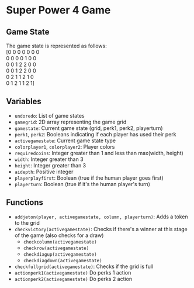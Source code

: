 # Super Power 4 Game

## Game State
The game state is represented as follows:</br>
[0 0 0 0 0 0 0 </br>
 0 0 0 0 1 0 0</br>
 0 0 1 2 2 0 0</br>
 0 0 1 2 2 0 0</br>
 0 2 1 1 2 1 0</br>
 0 1 2 1 1 2 1]</br>

## Variables
- `undoredo`: List of game states
- `gamegrid`: 2D array representing the game grid
- `gamestate`: Current game state (grid, perk1, perk2, playerturn)
- `perk1`, `perk2`: Booleans indicating if each player has used their perk
- `activegamestate`: Current game state type
- `colorplayer1`, `colorplayer2`: Player colors
- `requiredcoins`: Integer greater than 1 and less than max(width, height)
- `width`: Integer greater than 3
- `height`: Integer greater than 3
- `aidepth`: Positive integer
- `playerplayfirst`: Boolean (true if the human player goes first)
- `playerturn`: Boolean (true if it's the human player's turn)

## Functions
- `addjeton(player, activegamestate, column, playerturn)`: Adds a token to the grid
- `checkvictory(activegamestate)`: Checks if there's a winner at this stage of the game (also checks for a draw)
  - `checkcolumn(activegamestate)`
  - `checkrow(activegamestate)`
  - `checkdiagup(activegamestate)`
  - `checkdiagdown(activegamestate)`
- `checkfullgrid(activegamestate)`: Checks if the grid is full
- `actionperk1(activegamestate)` Do perks 1 action
- `actionperk2(activegamestate)` Do perks 2 action


